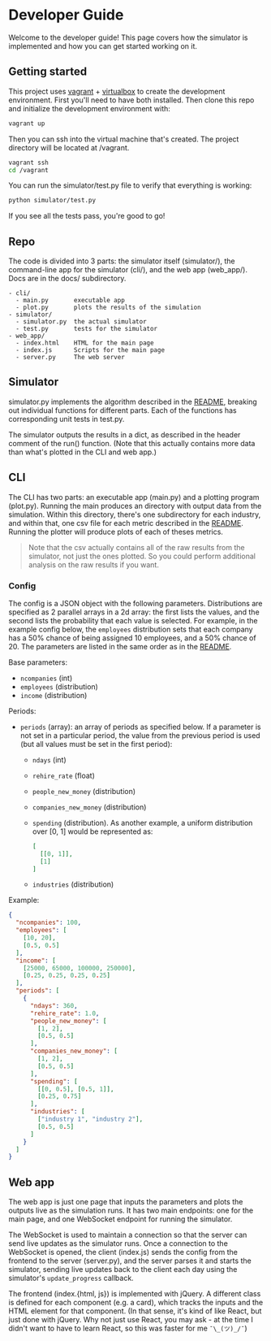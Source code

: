 # Developer Guide

Welcome to the developer guide! This page covers how the simulator is
implemented and how you can get started working on it.

## Getting started

This project uses [vagrant](https://vagrantup.com) +
[virtualbox](https://virtualbox.org) to create the development environment.
First you'll need to have both installed. Then clone this repo and initialize
the development environment with:

```bash
vagrant up
```

Then you can ssh into the virtual machine that's created. The project directory
will be located at /vagrant.

```bash
vagrant ssh
cd /vagrant
```

You can run the simulator/test.py file to verify that everything is working:

```bash
python simulator/test.py
```

If you see all the tests pass, you're good to go!

## Repo

The code is divided into 3 parts: the simulator itself (simulator/), the
command-line app for the simulator (cli/), and the web app (web_app/). Docs are
in the docs/ subdirectory.

```
- cli/
  - main.py       executable app
  - plot.py       plots the results of the simulation
- simulator/
  - simulator.py  the actual simulator
  - test.py       tests for the simulator
- web_app/
  - index.html    HTML for the main page
  - index.js      Scripts for the main page
  - server.py     The web server
```

## Simulator

simulator.py implements the algorithm described in the
[README](../README.md#simulation-algorithm), breaking out individual functions
for different parts. Each of the functions has corresponding unit tests in
test.py.

The simulator outputs the results in a dict, as described in the header comment
of the run() function. (Note that this actually contains more data than what's
plotted in the CLI and web app.)

## CLI

The CLI has two parts: an executable app (main.py) and a plotting program
(plot.py). Running the main produces an directory with output data from the
simulation. Within this directory, there's one subdirectory for each industry,
and within that, one csv file for each metric described in the
[README](../README.md#outputs). Running the plotter will produce plots of each of
theses metrics.

> Note that the csv actually contains all of the raw results from the simulator,
not just the ones plotted. So you could perform additional analysis on the raw
results if you want.

### Config

The config is a JSON object with the following parameters. Distributions are
specified as 2 parallel arrays in a 2d array: the first lists the values, and
the second lists the probability that each value is selected. For example,
in the example config below, the `employees` distribution sets that each
company has a 50% chance of being assigned 10 employees, and a 50% chance of 20.
The parameters are listed in the same order as in the [README](../README.md#inputs).

Base parameters:

- `ncompanies` (int)
- `employees` (distribution)
- `income` (distribution)

Periods:

- `periods` (array): an array of periods as specified below. If a parameter is
  not set in a particular period, the value from the previous period is used
  (but all values must be set in the first period):
  - `ndays` (int)
  - `rehire_rate` (float)
  - `people_new_money` (distribution)
  - `companies_new_money` (distribution)
  - `spending` (distribution). As another example, a uniform distribution over
    [0, 1] would be represented as:

    ```json
    [
      [[0, 1]],
      [1]
    ]
    ```

  - `industries` (distribution)

Example:

```json
{
  "ncompanies": 100,
  "employees": [
    [10, 20],
    [0.5, 0.5]
  ],
  "income": [
    [25000, 65000, 100000, 250000],
    [0.25, 0.25, 0.25, 0.25]
  ],
  "periods": [
    {
      "ndays": 360,
      "rehire_rate": 1.0,
      "people_new_money": [
        [1, 2],
        [0.5, 0.5]
      ],
      "companies_new_money": [
        [1, 2],
        [0.5, 0.5]
      ],
      "spending": [
        [[0, 0.5], [0.5, 1]],
        [0.25, 0.75]
      ],
      "industries": [
        ["industry 1", "industry 2"],
        [0.5, 0.5]
      ]
    }
  ]
}
```

## Web app

The web app is just one page that inputs the parameters and plots the outputs
live as the simulation runs. It has two main endpoints: one for the main page,
and one WebSocket endpoint for running the simulator.

The WebSocket is used to maintain a connection so that the server can send live
updates as the simulator runs. Once a connection to the WebSocket is opened, the
client (index.js) sends the config from the frontend to the server (server.py),
and the server parses it and starts the simulator, sending live updates back to
the client each day using the simulator's `update_progress` callback.

The frontend (index.{html, js}) is implemented with jQuery. A different class
is defined for each component (e.g. a card), which tracks the inputs and the
HTML element for that component. (In that sense, it's kind of like React, but
just done with jQuery. Why not just use React, you may ask - at the time I
didn't want to have to learn React, so this was faster for me `¯\_(ツ)_/¯`)
